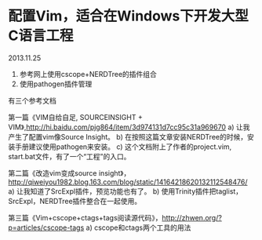 配置Vim，适合在Windows下开发大型C语言工程
============

2013.11.25
1. 参考网上使用cscope+NERDTree的插件组合
2. 使用pathogen插件管理


有三个参考文档

第一篇《VIM自给自足, SOURCEINSIGHT + VIM》,http://hi.baidu.com/pjg864/item/3d974131d7cc95c31a969670
a) 让我产生了配置vim像Source Insight。
b) 在按照这篇文章安装NERDTree的时候，安装手册建议使用pathogen来安装。
c) 这个文档附上了作者的project.vim, start.bat文件，有了一个“工程”的入口。

第二篇《改造vim变成source insight》，http://qiweiyou1982.blog.163.com/blog/static/14164218620132112548476/
a) 让我知道了SrcExpl插件，预览功能也有了。
b) 使用Trinity插件把taglist，SrcExpl，NERDTree插件整合在一起使用。

第三篇《Vim+cscope+ctags+tags阅读源代码》，http://zhwen.org/?p=articles/cscope-tags
a) cscope和ctags两个工具的用法
